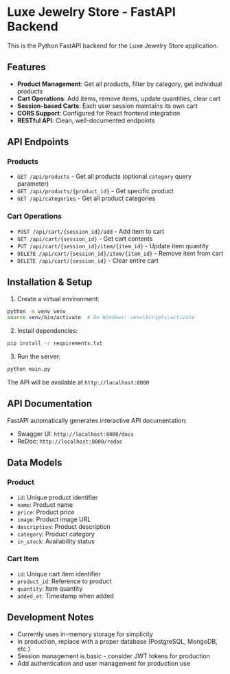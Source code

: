 # Luxe Jewelry Store - FastAPI Backend

This is the Python FastAPI backend for the Luxe Jewelry Store application.

## Features

- **Product Management**: Get all products, filter by category, get individual products
- **Cart Operations**: Add items, remove items, update quantities, clear cart
- **Session-based Carts**: Each user session maintains its own cart
- **CORS Support**: Configured for React frontend integration
- **RESTful API**: Clean, well-documented endpoints

## API Endpoints

### Products
- `GET /api/products` - Get all products (optional `category` query parameter)
- `GET /api/products/{product_id}` - Get specific product
- `GET /api/categories` - Get all product categories

### Cart Operations
- `POST /api/cart/{session_id}/add` - Add item to cart
- `GET /api/cart/{session_id}` - Get cart contents
- `PUT /api/cart/{session_id}/item/{item_id}` - Update item quantity
- `DELETE /api/cart/{session_id}/item/{item_id}` - Remove item from cart
- `DELETE /api/cart/{session_id}` - Clear entire cart

## Installation & Setup

1. Create a virtual environment:
```bash
python -m venv venv
source venv/bin/activate  # On Windows: venv\Scripts\activate
```

2. Install dependencies:
```bash
pip install -r requirements.txt
```

3. Run the server:
```bash
python main.py
```

The API will be available at `http://localhost:8000`

## API Documentation

FastAPI automatically generates interactive API documentation:
- Swagger UI: `http://localhost:8000/docs`
- ReDoc: `http://localhost:8000/redoc`

## Data Models

### Product
- `id`: Unique product identifier
- `name`: Product name
- `price`: Product price
- `image`: Product image URL
- `description`: Product description
- `category`: Product category
- `in_stock`: Availability status

### Cart Item
- `id`: Unique cart item identifier
- `product_id`: Reference to product
- `quantity`: Item quantity
- `added_at`: Timestamp when added

## Development Notes

- Currently uses in-memory storage for simplicity
- In production, replace with a proper database (PostgreSQL, MongoDB, etc.)
- Session management is basic - consider JWT tokens for production
- Add authentication and user management for production use
